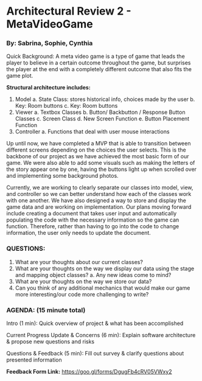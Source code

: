 # Architectural Review 2 - MetaVideoGame
### By: Sabrina, Sophie, Cynthia

Quick Background: A meta video game is a type of game that leads the player to believe in a certain outcome throughout the game, but surprises the player at the end with a completely different outcome that also fits the game plot. 

**Structural architecture includes:**
1. Model
   a. State Class: stores historical info, choices made by the user
   b. Key: Room buttons
   c. Key: Room buttons
2. Viewer
   a. Textbox Classes
   b. Button/ Backbutton / Response Button Classes
   c. Screen Class
   d. New Screen Function
   e. Button Placement Function
3. Controller
   a. Functions that deal with user mouse interactions

Up until now, we have completed a MVP that is able to transition between different screens depending on the choices the user selects. This is the backbone of our project as we have achieved the most basic form of our game. We were also able to add some visuals such as making the letters of the story appear one by one, having the buttons light up when scrolled over and implementing some background photos.

Currently, we are working to clearly separate our classes into model, view, and controller so we can better understand how each of the classes work with one another. We have also designed a way to store and display the game data and are working on implementation. Our plans moving forward include creating a document that takes user input and automatically populating the code with the necessary information so the game can function. Therefore, rather than having to go into the code to change information, the user only needs to update the document. 


### QUESTIONS:
1. What are your thoughts about our current classes?
2. What are your thoughts on the way we display our data using the stage and mapping object classes?
   a. Any new ideas come to mind?
3. What are your thoughts on the way we store our data?
4. Can you think of any additional mechanics that would make our game more interesting/our code more challenging to write?

### AGENDA: (15 minute total)

Intro (1 min): Quick overview of project & what has been accomplished

Current Progress Update & Concerns (6 min): Explain software architecture & propose new questions and risks 

Questions & Feedback (5 min): Fill out survey & clarify questions about presented information


**Feedback Form Link:** https://goo.gl/forms/DgugFb4cRV05VWxy2

